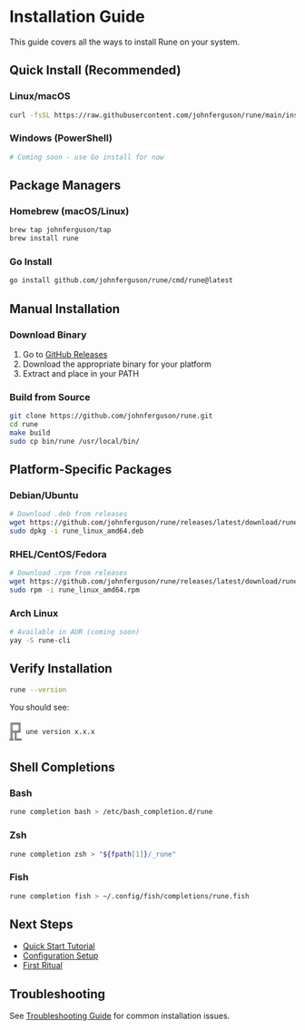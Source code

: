 # Installation Guide

This guide covers all the ways to install Rune on your system.

## Quick Install (Recommended)

### Linux/macOS
```bash
curl -fsSL https://raw.githubusercontent.com/johnferguson/rune/main/install.sh | sh
```

### Windows (PowerShell)
```powershell
# Coming soon - use Go install for now
```

## Package Managers

### Homebrew (macOS/Linux)
```bash
brew tap johnferguson/tap
brew install rune
```

### Go Install
```bash
go install github.com/johnferguson/rune/cmd/rune@latest
```

## Manual Installation

### Download Binary
1. Go to [GitHub Releases](https://github.com/johnferguson/rune/releases)
2. Download the appropriate binary for your platform
3. Extract and place in your PATH

### Build from Source
```bash
git clone https://github.com/johnferguson/rune.git
cd rune
make build
sudo cp bin/rune /usr/local/bin/
```

## Platform-Specific Packages

### Debian/Ubuntu
```bash
# Download .deb from releases
wget https://github.com/johnferguson/rune/releases/latest/download/rune_linux_amd64.deb
sudo dpkg -i rune_linux_amd64.deb
```

### RHEL/CentOS/Fedora
```bash
# Download .rpm from releases
wget https://github.com/johnferguson/rune/releases/latest/download/rune_linux_amd64.rpm
sudo rpm -i rune_linux_amd64.rpm
```

### Arch Linux
```bash
# Available in AUR (coming soon)
yay -S rune-cli
```

## Verify Installation

```bash
rune --version
```

You should see:
```
╔═╗ 
╠╦╝ une version x.x.x
╩╚═ 
```

## Shell Completions

### Bash
```bash
rune completion bash > /etc/bash_completion.d/rune
```

### Zsh
```bash
rune completion zsh > "${fpath[1]}/_rune"
```

### Fish
```bash
rune completion fish > ~/.config/fish/completions/rune.fish
```

## Next Steps

- [Quick Start Tutorial](./quickstart.md)
- [Configuration Setup](../configuration/setup.md)
- [First Ritual](./first-ritual.md)

## Troubleshooting

See [Troubleshooting Guide](./troubleshooting.md) for common installation issues.
